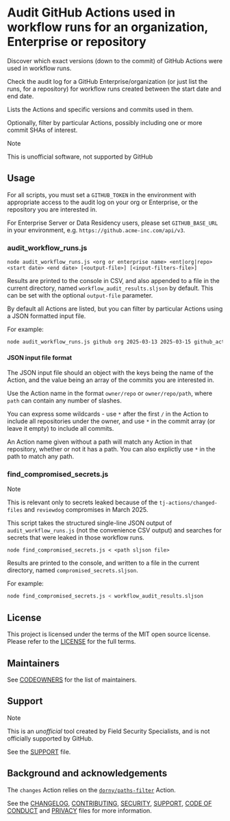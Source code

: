 # Audit GitHub Actions used in workflow runs for an organization, Enterprise or repository

Discover which exact versions (down to the commit) of GitHub Actions were used in workflow runs.

Check the audit log for a GitHub Enterprise/organization (or just list the runs, for a repository) for workflow runs created between the start date and end date.

Lists the Actions and specific versions and commits used in them.

Optionally, filter by particular Actions, possibly including one or more commit SHAs of interest.

> [!NOTE]
> This is unofficial software, not supported by GitHub

## Usage

For all scripts, you must set a `GITHUB_TOKEN` in the environment with appropriate access to the audit log on your org or Enterprise, or the repository you are interested in.

For Enterprise Server or Data Residency users, please set `GITHUB_BASE_URL` in your environment, e.g. `https://github.acme-inc.com/api/v3`.

### audit_workflow_runs.js

```text
node audit_workflow_runs.js <org or enterprise name> <ent|org|repo> <start date> <end date> [<output-file>] [<input-filters-file>]
```

Results are printed to the console in CSV, and also appended to a file in the current directory, named `workflow_audit_results.sljson` by default. This can be set with the optional `output-file` parameter.

By default all Actions are listed, but you can filter by particular Actions using a JSON formatted input file.

For example:

```bash
node audit_workflow_runs.js github org 2025-03-13 2025-03-15 github_actions_audit.json
```

#### JSON input file format

The JSON input file should an object with the keys being the name of the Action, and the value being an array of the commits you are interested in.

Use the Action name in the format `owner/repo` or `owner/repo/path`, where `path` can contain any number of slashes.

You can express some wildcards - use `*` after the first `/` in the Action to include all repositories under the owner, and use `*` in the commit array (or leave it empty) to include all commits.

An Action name given without a path will match any Action in that repository, whether or not it has a path. You can also explictly use `*` in the path to match any path.

### find_compromised_secrets.js

> [!NOTE]
> This is relevant only to secrets leaked because of the `tj-actions/changed-files` and `reviewdog` compromises in March 2025.

This script takes the structured single-line JSON output of `audit_workflow_runs.js` (not the convenience CSV output) and searches for secrets that were leaked in those workflow runs.

```text
node find_compromised_secrets.js < <path sljson file>
```

Results are printed to the console, and written to a file in the current directory, named `compromised_secrets.sljson`.

For example:

```bash
node find_compromised_secrets.js < workflow_audit_results.sljson
```

## License

This project is licensed under the terms of the MIT open source license. Please refer to the [LICENSE](LICENSE) for the full terms.

## Maintainers

See [CODEOWNERS](CODEOWNERS) for the list of maintainers.

## Support

> [!NOTE]
> This is an _unofficial_ tool created by Field Security Specialists, and is not officially supported by GitHub.

See the [SUPPORT](SUPPORT.md) file.

## Background and acknowledgements

The `changes` Action relies on the [`dorny/paths-filter`](https://github.com/dorny/paths-filter/) Action.

See the [CHANGELOG](CHANGELOG.md), [CONTRIBUTING](CONTRIBUTING.md), [SECURITY](SECURITY.md), [SUPPORT](SUPPORT.md), [CODE OF CONDUCT](CODE_OF_CONDUCT.md) and [PRIVACY](PRIVACY.md) files for more information.
